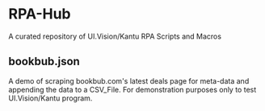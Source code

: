 # RPA-Hub
A curated repository of UI.Vision/Kantu RPA Scripts and Macros

## bookbub.json
A demo of scraping bookbub.com's latest deals page for meta-data and appending the data to a CSV_File. For demonstration purposes only to test UI.Vision/Kantu program.
